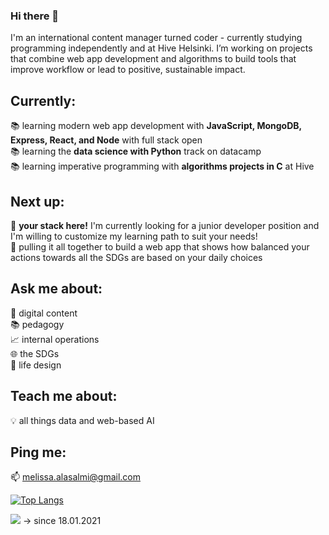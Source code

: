 ### Hi there 👋

I'm an international content manager turned coder - currently studying programming independently and at Hive Helsinki. I’m working on projects that combine web app development and algorithms to build tools that improve workflow or lead to positive, sustainable impact.

## Currently: 
📚 learning modern web app development with **JavaScript, MongoDB, Express, React, and Node** with full stack open  
📚 learning the **data science with Python** track on datacamp  
📚 learning imperative programming with **algorithms projects in C** at Hive  

## Next up: 
📣 **your stack here!** I'm currently looking for a junior developer position and I'm willing to customize my learning path to suit your needs!  
🔭 pulling it all together to build a web app that shows how balanced your actions towards all the SDGs are based on your daily choices  

## Ask me about: 
📝 digital content  
📚 pedagogy  
📈 internal operations  
🌐 the SDGs  
🎨 life design  

## Teach me about:
💡 all things data and web-based AI

## Ping me:
📫 melissa.alasalmi@gmail.com

[![Top Langs](https://github-readme-stats.vercel.app/api/top-langs/?username=MelissaAlasalmi&langs_count=10&layout=compact)](https://github.com/anuraghazra/github-readme-stats)

![](https://komarev.com/ghpvc/?username=MelissaAlasalmi)
-> since 18.01.2021
